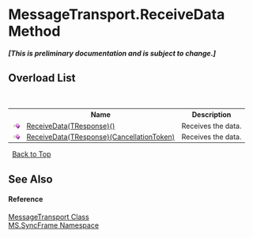 # MessageTransport.ReceiveData Method 
 _**\[This is preliminary documentation and is subject to change.\]**_


## Overload List
&nbsp;<table><tr><th></th><th>Name</th><th>Description</th></tr><tr><td>![Public method](media/pubmethod.gif "Public method")</td><td><a href="65821f20-3e10-c4ce-46a4-00b87928d165">ReceiveData(TResponse)()</a></td><td>
Receives the data.</td></tr><tr><td>![Public method](media/pubmethod.gif "Public method")</td><td><a href="bf374434-f725-1be1-0a63-5e366bd5ca57">ReceiveData(TResponse)(CancellationToken)</a></td><td>
Receives the data.</td></tr></table>&nbsp;
<a href="#messagetransport.receivedata-method">Back to Top</a>

## See Also


#### Reference
<a href="575abf99-2a1a-6037-410a-d736b8eacb32">MessageTransport Class</a><br /><a href="de148c19-6fcd-6ea5-c13c-94525bd1dd5b">MS.SyncFrame Namespace</a><br />